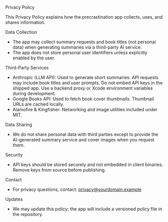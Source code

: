Privacy Policy

This Privacy Policy explains how the precrastination app collects, uses, and shares information.

Data Collection
- The app may collect summary requests and book titles (not personal data) when generating summaries via a third-party AI service.
- The app does not store personal user identifiers unless explicitly enabled by the user.

Third-Party Services
- Anthropic (LLM API): Used to generate short summaries. API requests may include book titles and user prompts. Do not embed API keys in the shipped app. Use a backend proxy or Xcode environment variables during development.
- Google Books API: Used to fetch book cover thumbnails. Thumbnail URLs are cached locally.
- Alamofire & Kingfisher: Networking and image utilities included under MIT.

Data Sharing
- We do not share personal data with third parties except to provide the AI-generated summary service and cover images when you request them.

Security
- API keys should be stored securely and not embedded in client binaries. Remove keys from source before publishing.

Contact
- For privacy questions, contact: privacy@yourdomain.example

Updates
- We may update this policy; the app will include a versioned policy file in the repository.
